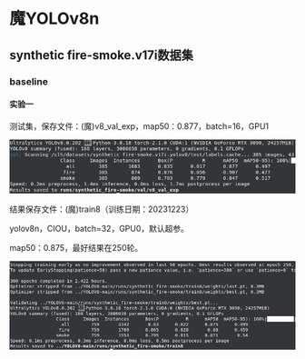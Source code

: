 # 魔YOLOv8n

## synthetic fire-smoke.v17i数据集

### baseline

#### 实验一

测试集，保存文件：(魔)v8_val_exp，map50：0.877，batch=16，GPU1

![1703567620249](image/实验记录/1703567620249.png)

结果保存文件：(魔)train8（训练日期：20231223）

yolov8n，CIOU，batch=32，GPU0，默认超参。

map50：0.875，最好结果在250轮。

![1703486382679](image/实验记录/1703486382679.png)

